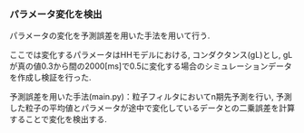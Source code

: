 ### パラメータ変化を検出

パラメータの変化を予測誤差を用いた手法を用いて行う.

ここでは変化するパラメータはHHモデルにおける, コンダクタンス(gL)とし, gLが真の値0.3から間の2000[ms]で0.5に変化する場合のシミュレーションデータを作成し検証を行った.

予測誤差を用いた手法(main.py)：粒子フィルタにおいてn期先予測を行い, 予測した粒子の平均値とパラメータが途中で変化しているデータとの二乗誤差を計算することで変化を検出する.